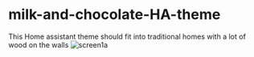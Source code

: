 # milk-and-chocolate-HA-theme
This Home assistant theme should fit into traditional homes with a lot of wood on the walls
![screen1a](https://user-images.githubusercontent.com/176213/178559537-48f87bdf-026e-4500-86ec-198e2cbddd95.PNG)
